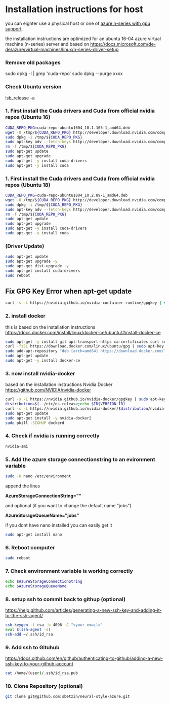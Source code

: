 # Installation instructions for host
you can eighter use a physical host or one of [azure n-series with gpu support](https://docs.microsoft.com/en-us/azure/virtual-machines/windows/sizes-gpu).

the installation instructions are optimized for an ubuntu 16-04 azure virtual machine (n-series) server and based on 
https://docs.microsoft.com/de-de/azure/virtual-machines/linux/n-series-driver-setup

### Remove old packages
sudo dpkg -l | grep 'cuda-repo'
sudo dpkg --purge xxxx

### Check Ubuntu version
lsb_release -a

### 1. First install the Cuda drivers and Cuda from official nvidia repos (Ubuntu 16)
```bash
CUDA_REPO_PKG=cuda-repo-ubuntu1604_10.1.105-1_amd64.deb
wget -O /tmp/${CUDA_REPO_PKG} http://developer.download.nvidia.com/compute/cuda/repos/ubuntu1604/x86_64/${CUDA_REPO_PKG} 
sudo dpkg -i /tmp/${CUDA_REPO_PKG}
sudo apt-key adv --fetch-keys http://developer.download.nvidia.com/compute/cuda/repos/ubuntu1604/x86_64/7fa2af80.pub
rm -f /tmp/${CUDA_REPO_PKG}
sudo apt-get update
sudo apt-get upgrade
sudo apt-get -y install cuda-drivers
sudo apt-get -y install cuda
```


### 1. First install the Cuda drivers and Cuda from official nvidia repos (Ubuntu 18)
```bash
CUDA_REPO_PKG=cuda-repo-ubuntu1804_10.2.89-1_amd64.deb
wget -O /tmp/${CUDA_REPO_PKG} http://developer.download.nvidia.com/compute/cuda/repos/ubuntu1804/x86_64/${CUDA_REPO_PKG} 
sudo dpkg -i /tmp/${CUDA_REPO_PKG}
sudo apt-key adv --fetch-keys http://developer.download.nvidia.com/compute/cuda/repos/ubuntu1804/x86_64/7fa2af80.pub
rm -f /tmp/${CUDA_REPO_PKG}
sudo apt-get update
sudo apt-get upgrade
sudo apt-get -y install cuda-drivers
sudo apt-get -y install cuda
```

### (Driver Update)
```bash
sudo apt-get update
sudo apt-get upgrade -y
sudo apt-get dist-upgrade -y
sudo apt-get install cuda-drivers
sudo reboot
```

## Fix GPG Key Error when apt-get update
```bash
curl -s -L https://nvidia.github.io/nvidia-container-runtime/gpgkey | sudo apt-key add -
```

### 2. install docker 
this is based on the installation instructions
https://docs.docker.com/install/linux/docker-ce/ubuntu/#install-docker-ce
```bash
sudo apt-get -y install git apt-transport-https ca-certificates curl software-properties-common
curl -fsSL https://download.docker.com/linux/ubuntu/gpg | sudo apt-key add -
sudo add-apt-repository "deb [arch=amd64] https://download.docker.com/linux/ubuntu $(lsb_release -cs) stable"
sudo apt-get update
sudo apt-get -y install docker-ce
```

### 3. now install nvidia-docker 
based on the installation instructions
Nvidia Docker https://github.com/NVIDIA/nvidia-docker
```bash
curl -s -L https://nvidia.github.io/nvidia-docker/gpgkey | sudo apt-key add -
distribution=$(. /etc/os-release;echo $ID$VERSION_ID)
curl -s -L https://nvidia.github.io/nvidia-docker/$distribution/nvidia-docker.list | sudo tee /etc/apt/sources.list.d/nvidia-docker.list
sudo apt-get update
sudo apt-get install -y nvidia-docker2
sudo pkill -SIGHUP dockerd
```
### 4. Check if nvidia is running correctly
```bash
nvidia-smi
```

### 5. Add the azure storage connectionstring to an evironment variable
```bash
sudo -H nano /etc/environment
```
append the lines

**AzureStorageConnectionString="<yourstorageconnection>"**

and optional (if you want to change the default name "jobs")

**AzureStorageQueueName="jobs"**

if you dont have nano installed you can easily get it
```bash
sudo apt-get install nano
```
### 6. Reboot computer
```bash
sudo reboot
```
### 7. Check environment variable is working correctly
```bash
echo $AzureStorageConnectionString
echo $AzureStorageQueueName
```
### 8. setup ssh to commit back to githup (optional)
https://help.github.com/articles/generating-a-new-ssh-key-and-adding-it-to-the-ssh-agent/
```bash
ssh-keygen -t rsa -b 4096 -C "<your email>"
eval $(ssh-agent -s)
ssh-add ~/.ssh/id_rsa
```

### 9. Add ssh to Gituhub
https://docs.github.com/en/github/authenticating-to-github/adding-a-new-ssh-key-to-your-github-account
```bash
cat /home/(user)/.ssh/id_rsa.pub
```

### 10. Clone Repository (optional)
```bash
git clone git@github.com:sbetzin/neural-style-azure.git
```
